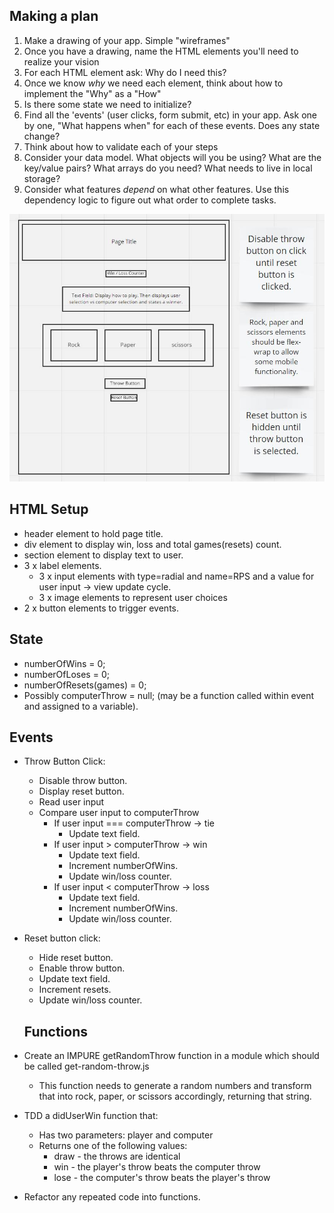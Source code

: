 ## Making a plan
1) Make a drawing of your app. Simple "wireframes"
2) Once you have a drawing, name the HTML elements you'll need to realize your vision
3) For each HTML element ask: Why do I need this?
4) Once we know _why_ we need each element, think about how to implement the "Why" as a "How"
5) Is there some state we need to initialize?
6) Find all the 'events' (user clicks, form submit, etc) in your app. Ask one by one, "What happens when" for each of these events. Does any state change?
7) Think about how to validate each of your steps
8) Consider your data model. What objects will you be using? What are the key/value pairs? What arrays do you need? What needs to live in local storage?
9) Consider what features _depend_ on what other features. Use this dependency logic to figure out what order to complete tasks.


![wireframe](assets/wireframe.JPG)

## HTML Setup
- header element to hold page title.
- div element to display win, loss and total games(resets) count.
- section element to display text to user.
- 3 x label elements.
    - 3 x input elements with type=radial and name=RPS and a value for user input -> view update cycle.
    - 3 x image elements to represent user choices
- 2 x button elements to trigger events.

## State
- numberOfWins = 0;
- numberOfLoses = 0;
- numberOfResets(games) = 0;
- Possibly computerThrow = null; (may be a function called within event and assigned to a variable).

## Events
- Throw Button Click:
    - Disable throw button.
    - Display reset button.
    - Read user input
    - Compare user input to computerThrow
        - If user input === computerThrow -> tie
            - Update text field.
        - If user input > computerThrow -> win
            - Update text field.
            - Increment numberOfWins.
            - Update win/loss counter.  
        - If user input < computerThrow -> loss
            - Update text field.
            - Increment numberOfWins.
            - Update win/loss counter.
- Reset button click:
    - Hide reset button.
    - Enable throw button.
    - Update text field.
    - Increment resets.
    - Update win/loss counter.

    ## Functions 
- Create an IMPURE getRandomThrow function in a module which should be called get-random-throw.js
    - This function needs to generate a random numbers and transform that into rock, paper, or scissors accordingly, returning that string.

- TDD a didUserWin function that:
    - Has two parameters: player and computer
    - Returns one of the following values:
        - draw - the throws are identical
        - win - the player's throw beats the computer throw
        - lose - the computer's throw beats the player's throw

- Refactor any repeated code into functions.


